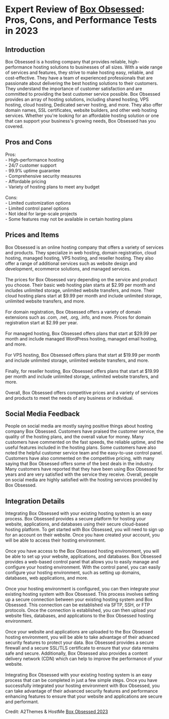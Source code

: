 <h1>Expert Review of <a href="https://a2themes.com/box-obsessed-reviews">Box Obsessed</a>: Pros, Cons, and Performance Tests in 2023</h1>
<h2>Introduction</h2>
Box Obsessed is a hosting company that provides reliable, high-performance hosting solutions to businesses of all sizes. With a wide range of services and features, they strive to make hosting easy, reliable, and cost-effective. They have a team of experienced professionals that are passionate about delivering the best hosting solutions to their customers. They understand the importance of customer satisfaction and are committed to providing the best customer service possible. Box Obsessed provides an array of hosting solutions, including shared hosting, VPS hosting, cloud hosting, Dedicated server hosting, and more. They also offer domain names, SSL certificates, website builders, and other web hosting services. Whether you're looking for an affordable hosting solution or one that can support your business's growing needs, Box Obsessed has you covered.
<h2>Pros and Cons</h2>
Pros: <br>- High-performance hosting <br>- 24/7 customer support<br>- 99.9% uptime guarantee<br>- Comprehensive security measures<br>- Affordable pricing<br>- Variety of hosting plans to meet any budget<br><br>Cons: <br>- Limited customization options<br>- Limited control panel options<br>- Not ideal for large-scale projects<br>- Some features may not be available in certain hosting plans
<h2>Prices and Items</h2>
Box Obsessed is an online hosting company that offers a variety of services and products. They specialize in web hosting, domain registration, cloud hosting, managed hosting, VPS hosting, and reseller hosting. They also offer a range of additional services such as website design and development, ecommerce solutions, and managed services.<br><br>The prices for Box Obsessed vary depending on the service and product you choose. Their basic web hosting plan starts at $2.99 per month and includes unlimited storage, unlimited website transfers, and more. Their cloud hosting plans start at $9.99 per month and include unlimited storage, unlimited website transfers, and more.<br><br>For domain registration, Box Obsessed offers a variety of domain extensions such as .com, .net, .org, .info, and more. Prices for domain registration start at $2.99 per year.<br><br>For managed hosting, Box Obsessed offers plans that start at $29.99 per month and include managed WordPress hosting, managed email hosting, and more.<br><br>For VPS hosting, Box Obsessed offers plans that start at $19.99 per month and include unlimited storage, unlimited website transfers, and more.<br><br>Finally, for reseller hosting, Box Obsessed offers plans that start at $19.99 per month and include unlimited storage, unlimited website transfers, and more.<br><br>Overall, Box Obsessed offers competitive prices and a variety of services and products to meet the needs of any business or individual.
<h2>Social Media Feedback</h2>
People on social media are mostly saying positive things about hosting company Box Obsessed. Customers have praised the customer service, the quality of the hosting plans, and the overall value for money. Many customers have commented on the fast speeds, the reliable uptime, and the useful features included in the hosting plans. Some customers have also noted the helpful customer service team and the easy-to-use control panel. Customers have also commented on the competitive pricing, with many saying that Box Obsessed offers some of the best deals in the industry. Many customers have reported that they have been using Box Obsessed for years and are very satisfied with the service they receive. Overall, people on social media are highly satisfied with the hosting services provided by Box Obsessed.
<h2>Integration Details</h2>
Integrating Box Obsessed with your existing hosting system is an easy process. Box Obsessed provides a secure platform for hosting your website, applications, and databases using their secure cloud-based hosting platform. To get started with Box Obsessed, you will need to sign up for an account on their website. Once you have created your account, you will be able to access their hosting environment.<br><br>Once you have access to the Box Obsessed hosting environment, you will be able to set up your website, applications, and databases. Box Obsessed provides a web-based control panel that allows you to easily manage and configure your hosting environment. With the control panel, you can easily configure your hosting environment, such as setting up domains, databases, web applications, and more.<br><br>Once your hosting environment is configured, you can then integrate your existing hosting system with Box Obsessed. This process involves setting up a secure connection between your existing hosting system and Box Obsessed. This connection can be established via SFTP, SSH, or FTP protocols. Once the connection is established, you can then upload your website files, databases, and applications to the Box Obsessed hosting environment.<br><br>Once your website and applications are uploaded to the Box Obsessed hosting environment, you will be able to take advantage of their advanced security features to protect your data. Box Obsessed provides a secure firewall and a secure SSL/TLS certificate to ensure that your data remains safe and secure. Additionally, Box Obsessed also provides a content delivery network (CDN) which can help to improve the performance of your website.<br><br>Integrating Box Obsessed with your existing hosting system is an easy process that can be completed in just a few simple steps. Once you have successfully integrated your hosting environment with Box Obsessed, you can take advantage of their advanced security features and performance enhancing features to ensure that your website and applications are secure and performant.
<p>Credit: A2Themes & HostMe <a href="https://a2themes.com/box-obsessed-reviews">Box Obsessed 2023</a></p>